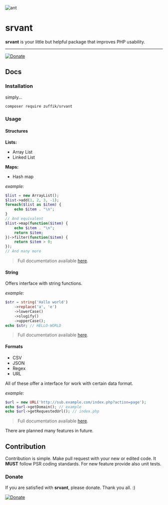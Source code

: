 ![ant](https://lkmstudio.eu/s/ant.png)

# srvant

**srvant** is your little but helpful package that improves PHP usability.

-------

[![Donate](https://img.shields.io/badge/Donate-PayPal-green.svg)](https://www.paypal.com/cgi-bin/webscr?cmd=_s-xclick&hosted_button_id=SNFEPSATF37TN)

## Docs

### Installation

simply...

```bash 
composer require zuffik/srvant
```

### Usage

#### Structures

**Lists:**

- Array List
- Linked List

**Maps:**

- Hash map

*example:*

```php
$list = new ArrayList();
$list->add(1, 2, 3, -1);
foreach($list as $item) {
	echo $item . "\n";
}
// And equivalent
$list->map(function($item) {
	echo $item . "\n";
	return $item;
})->filter(function($item) {
	return $item > 0;
});
// And many more
```

> Full documentation available [here](http://zuffik.eu/#docs/zuffik/srvant).

#### String

Offers interface with string functions.

*example:*

```php
$str = string('Hallo world')
	->replace('a', 'e')
	->lowerCase()
	->slugify()
	->upperCase();
echo $str; // HELLO-WORLD
```

> Full documentation available [here](http://zuffik.eu/#docs/zuffik/srvant).

#### Formats

- CSV
- JSON
- Regex
- URL

All of these offer a interface for work with certain data format.

*example:*

```php
$url = new URL('http://sub.example.com/index.php?action=page');
echo $url->getDomain(); // example
echo $url->getRequestedUrl(); // index.php
```

> Full documentation available [here](http://zuffik.eu/#docs/zuffik/srvant).

There are planned many features in future.

## Contribution

Contribution is simple. Make pull request with your new or edited code. It **MUST** follow PSR coding standards. For new feature provide also unit tests.

### Donate

If you are satisfied with **srvant**, please donate. Thank you all. :)

[![Donate](https://img.shields.io/badge/Donate-PayPal-green.svg)](https://www.paypal.com/cgi-bin/webscr?cmd=_s-xclick&hosted_button_id=SNFEPSATF37TN)
